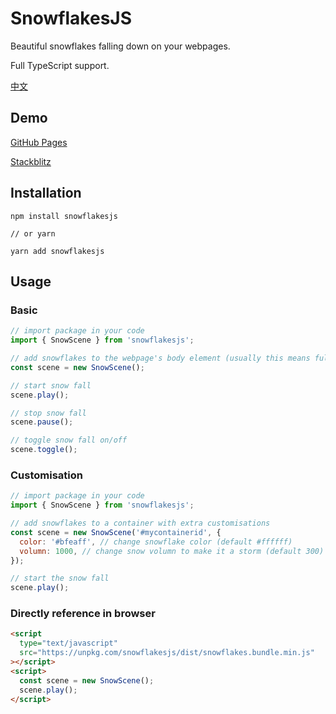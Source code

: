 # SnowflakesJS

Beautiful snowflakes falling down on your webpages.

Full TypeScript support.

[中文](README.zh.md)

## Demo

[GitHub Pages](https://owen26.github.io/snowflakesjs/)

[Stackblitz](https://stackblitz.com/edit/snowflakesjs-demo)

## Installation

```
npm install snowflakesjs

// or yarn

yarn add snowflakesjs
```

## Usage

### Basic

```js
// import package in your code
import { SnowScene } from 'snowflakesjs';

// add snowflakes to the webpage's body element (usually this means fullscreen)
const scene = new SnowScene();

// start snow fall
scene.play();

// stop snow fall
scene.pause();

// toggle snow fall on/off
scene.toggle();
```

### Customisation

```js
// import package in your code
import { SnowScene } from 'snowflakesjs';

// add snowflakes to a container with extra customisations
const scene = new SnowScene('#mycontainerid', {
  color: '#bfeaff', // change snowflake color (default #ffffff)
  volumn: 1000, // change snow volumn to make it a storm (default 300)
});

// start the snow fall
scene.play();
```

### Directly reference in browser

```html
<script
  type="text/javascript"
  src="https://unpkg.com/snowflakesjs/dist/snowflakes.bundle.min.js"
></script>
<script>
  const scene = new SnowScene();
  scene.play();
</script>
```
